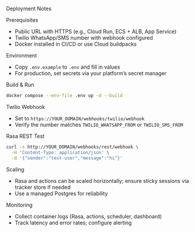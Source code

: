 Deployment Notes

Prerequisites

- Public URL with HTTPS (e.g., Cloud Run, ECS + ALB, App Service)
- Twilio WhatsApp/SMS number with webhook configured
- Docker installed in CI/CD or use Cloud buildpacks

Environment

- Copy `.env.example` to `.env` and fill in values
- For production, set secrets via your platform’s secret manager

Build & Run

```bash
docker compose --env-file .env up -d --build
```

Twilio Webhook

- Set to `https://YOUR_DOMAIN/webhooks/twilio/webhook`
- Verify the number matches `TWILIO_WHATSAPP_FROM` or `TWILIO_SMS_FROM`

Rasa REST Test

```bash
curl -s http://YOUR_DOMAIN/webhooks/rest/webhook \
  -H 'Content-Type: application/json' \
  -d '{"sender":"test-user","message":"hi"}'
```

Scaling

- Rasa and actions can be scaled horizontally; ensure sticky sessions via tracker store if needed
- Use a managed Postgres for reliability

Monitoring

- Collect container logs (Rasa, actions, scheduler, dashboard)
- Track latency and error rates; configure alerting

